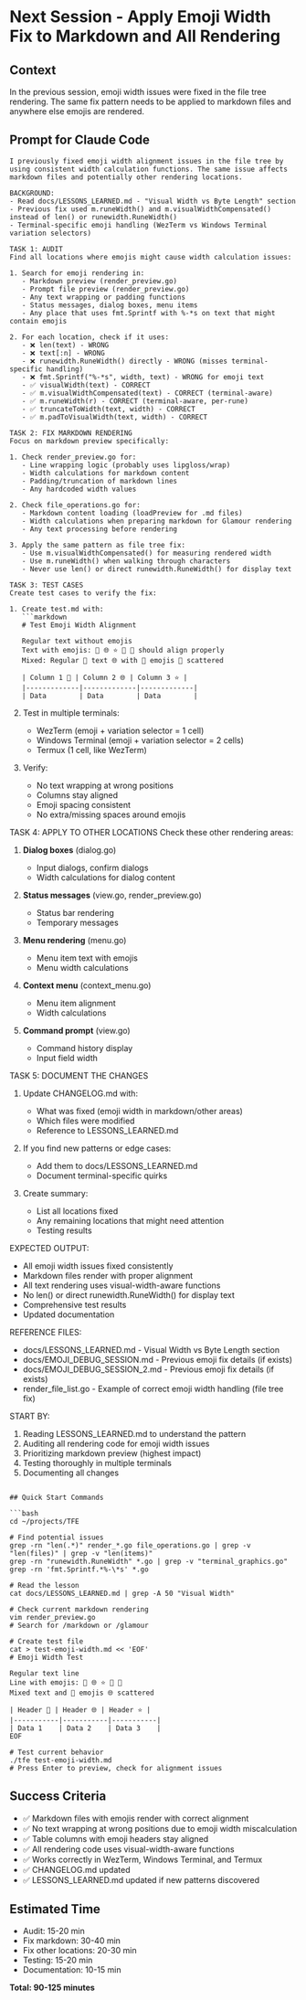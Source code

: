 # Next Session - Apply Emoji Width Fix to Markdown and All Rendering

## Context

In the previous session, emoji width issues were fixed in the file tree rendering. The same fix pattern needs to be applied to markdown files and anywhere else emojis are rendered.

## Prompt for Claude Code

```
I previously fixed emoji width alignment issues in the file tree by using consistent width calculation functions. The same issue affects markdown files and potentially other rendering locations.

BACKGROUND:
- Read docs/LESSONS_LEARNED.md - "Visual Width vs Byte Length" section
- Previous fix used m.runeWidth() and m.visualWidthCompensated() instead of len() or runewidth.RuneWidth()
- Terminal-specific emoji handling (WezTerm vs Windows Terminal variation selectors)

TASK 1: AUDIT
Find all locations where emojis might cause width calculation issues:

1. Search for emoji rendering in:
   - Markdown preview (render_preview.go)
   - Prompt file preview (render_preview.go)
   - Any text wrapping or padding functions
   - Status messages, dialog boxes, menu items
   - Any place that uses fmt.Sprintf with %-*s on text that might contain emojis

2. For each location, check if it uses:
   - ❌ len(text) - WRONG
   - ❌ text[:n] - WRONG
   - ❌ runewidth.RuneWidth() directly - WRONG (misses terminal-specific handling)
   - ❌ fmt.Sprintf("%-*s", width, text) - WRONG for emoji text
   - ✅ visualWidth(text) - CORRECT
   - ✅ m.visualWidthCompensated(text) - CORRECT (terminal-aware)
   - ✅ m.runeWidth(r) - CORRECT (terminal-aware, per-rune)
   - ✅ truncateToWidth(text, width) - CORRECT
   - ✅ m.padToVisualWidth(text, width) - CORRECT

TASK 2: FIX MARKDOWN RENDERING
Focus on markdown preview specifically:

1. Check render_preview.go for:
   - Line wrapping logic (probably uses lipgloss/wrap)
   - Width calculations for markdown content
   - Padding/truncation of markdown lines
   - Any hardcoded width values

2. Check file_operations.go for:
   - Markdown content loading (loadPreview for .md files)
   - Width calculations when preparing markdown for Glamour rendering
   - Any text processing before rendering

3. Apply the same pattern as file tree fix:
   - Use m.visualWidthCompensated() for measuring rendered width
   - Use m.runeWidth() when walking through characters
   - Never use len() or direct runewidth.RuneWidth() for display text

TASK 3: TEST CASES
Create test cases to verify the fix:

1. Create test.md with:
   ```markdown
   # Test Emoji Width Alignment

   Regular text without emojis
   Text with emojis: 📝 🌐 ⭐ 🎉 🚀 should align properly
   Mixed: Regular 📝 text 🌐 with 🎉 emojis 🚀 scattered

   | Column 1 📝 | Column 2 🌐 | Column 3 ⭐ |
   |-------------|-------------|-------------|
   | Data        | Data        | Data        |
   ```

2. Test in multiple terminals:
   - WezTerm (emoji + variation selector = 1 cell)
   - Windows Terminal (emoji + variation selector = 2 cells)
   - Termux (1 cell, like WezTerm)

3. Verify:
   - No text wrapping at wrong positions
   - Columns stay aligned
   - Emoji spacing consistent
   - No extra/missing spaces around emojis

TASK 4: APPLY TO OTHER LOCATIONS
Check these other rendering areas:

1. **Dialog boxes** (dialog.go)
   - Input dialogs, confirm dialogs
   - Width calculations for dialog content

2. **Status messages** (view.go, render_preview.go)
   - Status bar rendering
   - Temporary messages

3. **Menu rendering** (menu.go)
   - Menu item text with emojis
   - Menu width calculations

4. **Context menu** (context_menu.go)
   - Menu item alignment
   - Width calculations

5. **Command prompt** (view.go)
   - Command history display
   - Input field width

TASK 5: DOCUMENT THE CHANGES
1. Update CHANGELOG.md with:
   - What was fixed (emoji width in markdown/other areas)
   - Which files were modified
   - Reference to LESSONS_LEARNED.md

2. If you find new patterns or edge cases:
   - Add them to docs/LESSONS_LEARNED.md
   - Document terminal-specific quirks

3. Create summary:
   - List all locations fixed
   - Any remaining locations that might need attention
   - Testing results

EXPECTED OUTPUT:
- All emoji width issues fixed consistently
- Markdown files render with proper alignment
- All text rendering uses visual-width-aware functions
- No len() or direct runewidth.RuneWidth() for display text
- Comprehensive test results
- Updated documentation

REFERENCE FILES:
- docs/LESSONS_LEARNED.md - Visual Width vs Byte Length section
- docs/EMOJI_DEBUG_SESSION.md - Previous emoji fix details (if exists)
- docs/EMOJI_DEBUG_SESSION_2.md - Previous emoji fix details (if exists)
- render_file_list.go - Example of correct emoji width handling (file tree fix)

START BY:
1. Reading LESSONS_LEARNED.md to understand the pattern
2. Auditing all rendering code for emoji width issues
3. Prioritizing markdown preview (highest impact)
4. Testing thoroughly in multiple terminals
5. Documenting all changes
```

## Quick Start Commands

```bash
cd ~/projects/TFE

# Find potential issues
grep -rn "len(.*)" render_*.go file_operations.go | grep -v "len(files)" | grep -v "len(items)"
grep -rn "runewidth.RuneWidth" *.go | grep -v "terminal_graphics.go"
grep -rn 'fmt.Sprintf.*%-\*s' *.go

# Read the lesson
cat docs/LESSONS_LEARNED.md | grep -A 50 "Visual Width"

# Check current markdown rendering
vim render_preview.go
# Search for /markdown or /glamour

# Create test file
cat > test-emoji-width.md << 'EOF'
# Emoji Width Test

Regular text line
Line with emojis: 📝 🌐 ⭐ 🎉 🚀
Mixed text and 📝 emojis 🌐 scattered

| Header 📝 | Header 🌐 | Header ⭐ |
|-----------|-----------|-----------|
| Data 1    | Data 2    | Data 3    |
EOF

# Test current behavior
./tfe test-emoji-width.md
# Press Enter to preview, check for alignment issues
```

## Success Criteria

- ✅ Markdown files with emojis render with correct alignment
- ✅ No text wrapping at wrong positions due to emoji width miscalculation
- ✅ Table columns with emoji headers stay aligned
- ✅ All rendering code uses visual-width-aware functions
- ✅ Works correctly in WezTerm, Windows Terminal, and Termux
- ✅ CHANGELOG.md updated
- ✅ LESSONS_LEARNED.md updated if new patterns discovered

## Estimated Time

- Audit: 15-20 min
- Fix markdown: 30-40 min
- Fix other locations: 20-30 min
- Testing: 15-20 min
- Documentation: 10-15 min

**Total: 90-125 minutes**
